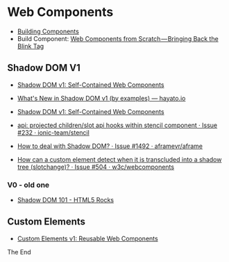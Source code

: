 
# Web Components

* [Building Components](https://developers.google.com/web/fundamentals/web-components/)
* Build Component: [Web Components from Scratch — Bringing Back the Blink Tag](https://hackernoon.com/web-components-from-scratch-bringing-back-the-blink-tag-783743a0589e)

## Shadow DOM V1

* [Shadow DOM v1: Self-Contained Web Components](https://developers.google.com/web/fundamentals/web-components/shadowdom)
* [What's New in Shadow DOM v1 (by examples) — hayato.io](https://hayato.io/2016/shadowdomv1/)
* [Shadow DOM v1: Self-Contained Web Components](https://developers.google.com/web/fundamentals/web-components/shadowdom)

* [api: projected children/slot api hooks within stencil component · Issue #232 · ionic-team/stencil](https://github.com/ionic-team/stencil/issues/232)

* [How to deal with Shadow DOM? · Issue #1492 · aframevr/aframe](https://github.com/aframevr/aframe/issues/1492)
* [How can a custom element detect when it is transcluded into a shadow tree (slotchange)? · Issue #504 · w3c/webcomponents](https://github.com/w3c/webcomponents/issues/504)

### V0 - old one

* [Shadow DOM 101 - HTML5 Rocks](https://www.html5rocks.com/en/tutorials/webcomponents/shadowdom/)

## Custom Elements

* [Custom Elements v1: Reusable Web Components](https://developers.google.com/web/fundamentals/web-components/customelements)

The End
